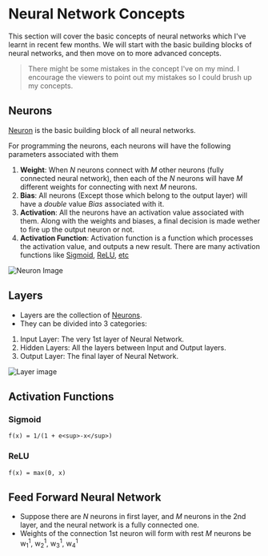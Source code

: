 # Neural Network Concepts

This section will cover the basic concepts of neural networks which I've learnt in recent few months. We will start with the basic building blocks of neural networks, and then move on to more advanced concepts.

> There might be some mistakes in the concept I've on my mind. I encourage the viewers to point out my mistakes so I could brush up my concepts.

## Neurons

[Neuron](https://www.wikiwand.com/en/Neuron) is the basic building block of all neural networks.

For programming the neurons, each neurons will have the following parameters associated with them

1. **Weight**: When *N* neurons connect with *M* other neurons (fully connected neural network), then each of the *N* neurons will have *M* different weights for connecting with next *M* neurons.
2. **Bias**: All neurons (Except those which belong to the output layer) will have a *double* value *Bias* associated with it.
3. **Activation**: All the neurons have an activation value associated with them. Along with the weights and biases, a final decision is made wether to fire up the output neuron or not.
4. **Activation Function**: Activation function is a function which processes the activation value, and outputs a new result. There are many activation functions like [Sigmoid](https://www.wikiwand.com/en/Sigmoid_function), [ReLU](https://www.wikiwand.com/en/Rectifier_(neural_networks)), [etc](https://towardsdatascience.com/activation-functions-neural-networks-1cbd9f8d91d6)

![Neuron Image](https://miro.medium.com/max/1400/1*hkYlTODpjJgo32DoCOWN5w.png)

## Layers

- Layers are the collection of [Neurons](https://www.wikiwand.com/en/Neuron).
- They can be divided into 3 categories:

1. Input Layer: The very 1st layer of Neural Network.
2. Hidden Layers: All the layers between Input and Output layers.
3. Output Layer: The final layer of Neural Network.

![Layer image](https://stackabuse.s3.amazonaws.com/media/deep-learning-in-keras-building-a-deep-learning-model-1.png)

## Activation Functions

### Sigmoid

`f(x) = 1/(1 + e<sup>-x</sup>)`

### ReLU

`f(x) = max(0, x)`

## Feed Forward Neural Network

- Suppose there are *N* neurons in first layer, and *M* neurons in the 2nd layer, and the neural network is a fully connected one.
- Weights of the connection 1st neuron will form with rest *M* neurons be w<sub>1</sub><sup>1</sup>, w<sub>2</sub><sup>1</sup>, w<sub>3</sub><sup>1</sup>, w<sub>4</sub><sup>1</sup>